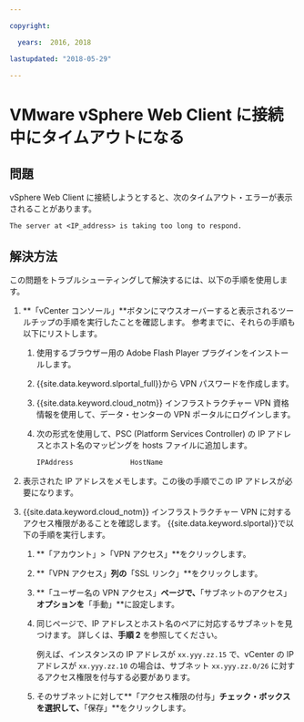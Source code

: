 ```yaml
---

copyright:

  years:  2016, 2018

lastupdated: "2018-05-29"

---
```


# VMware vSphere Web Client に接続中にタイムアウトになる

## 問題
vSphere Web Client に接続しようとすると、次のタイムアウト・エラーが表示されることがあります。

`The server at <IP_address> is taking too long to respond.`

## 解決方法
この問題をトラブルシューティングして解決するには、以下の手順を使用します。

1. **「vCenter コンソール」**ボタンにマウスオーバーすると表示されるツールチップの手順を実行したことを確認します。 参考までに、それらの手順も以下にリストします。   
   1. 使用するブラウザー用の Adobe Flash Player プラグインをインストールします。   
   2. {{site.data.keyword.slportal_full}}から VPN パスワードを作成します。    
   3. {{site.data.keyword.cloud_notm}} インフラストラクチャー VPN 資格情報を使用して、データ・センターの VPN ポータルにログインします。    
   4. 次の形式を使用して、PSC (Platform Services Controller) の IP アドレスとホスト名のマッピングを hosts ファイルに追加します。

      ```javascript
      IPAddress              HostName
      ```

2. 表示された IP アドレスをメモします。この後の手順でこの IP アドレスが必要になります。
3. {{site.data.keyword.cloud_notm}} インフラストラクチャー VPN に対するアクセス権限があることを確認します。 {{site.data.keyword.slportal}}で以下の手順を実行します。
   1. **「アカウント」>「VPN アクセス」**をクリックします。
   2. **「VPN アクセス」**列の**「SSL リンク」**をクリックします。
   3. **「ユーザー名の VPN アクセス」**ページで、**「サブネットのアクセス」**オプションを**「手動」**に設定します。
   4. 同じページで、IP アドレスとホスト名のペアに対応するサブネットを見つけます。 詳しくは、**手順 2** を参照してください。    

      例えば、インスタンスの IP アドレスが `xx.yyy.zz.15` で、vCenter の IP アドレスが `xx.yyy.zz.10` の場合は、サブネット `xx.yyy.zz.0/26` に対するアクセス権限を付与する必要があります。

   5. そのサブネットに対して**「アクセス権限の付与」**チェック・ボックスを選択して、**「保存」**をクリックします。
